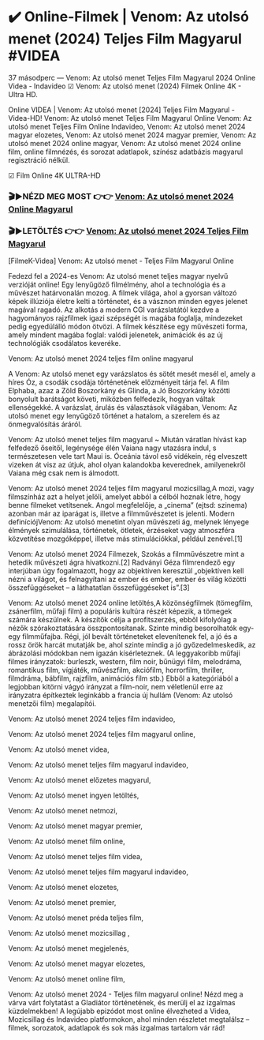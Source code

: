 # ✔️ Online-Filmek | Venom: Az utolsó menet (2024) Teljes Film Magyarul #VIDEA





37 másodperc — Venom: Az utolsó menet Teljes Film Magyarul 2024 Online Videa - Indavideo ☑ Venom: Az utolsó menet (2024) Filmek Online 4K - Ultra HD.

Online VIDEA | Venom: Az utolsó menet [2024] Teljes Film Magyarul - Videa-HD! Venom: Az utolsó menet Teljes Film Magyarul Online Venom: Az utolsó menet Teljes Film Online Indavideo, Venom: Az utolsó menet 2024 magyar elozetes, Venom: Az utolsó menet 2024 magyar premier, Venom: Az utolsó menet 2024 online magyar, Venom: Az utolsó menet 2024 online film, online filmnézés, és sorozat adatlapok, színész adatbázis magyarul regisztráció nélkül.

☑ Film Online 4K ULTRA-HD

### 🎬▶NÉZD MEG MOST 👉👉 [Venom: Az utolsó menet 2024 Online Magyarul](https://t.co/CkgM8gK0ll)

### 🎬▶LETÖLTÉS 👉👉 [Venom: Az utolsó menet 2024 Teljes Film Magyarul](https://t.co/CkgM8gK0ll)

[FilmeK-Videa] Venom: Az utolsó menet - Teljes Film Magyarul Online

Fedezd fel a 2024-es Venom: Az utolsó menet teljes magyar nyelvű verzióját online! Egy lenyűgöző filmélmény, ahol a technológia és a művészet határvonalán mozog. A filmek világa, ahol a gyorsan változó képek illúziója életre kelti a történetet, és a vásznon minden egyes jelenet magával ragadó. Az alkotás a modern CGI varázslatától kezdve a hagyományos rajzfilmek igazi szépségét is magába foglalja, mindezeket pedig egyedülálló módon ötvözi. A filmek készítése egy művészeti forma, amely mindent magába foglal: valódi jelenetek, animációk és az új technológiák csodálatos keveréke.

Venom: Az utolsó menet 2024 teljes film online magyarul

A Venom: Az utolsó menet egy varázslatos és sötét mesét mesél el, amely a híres Óz, a csodák csodája történetének előzményeit tárja fel. A film Elphaba, azaz a Zöld Boszorkány és Glinda, a Jó Boszorkány közötti bonyolult barátságot követi, miközben felfedezik, hogyan váltak ellenségekké. A varázslat, árulás és választások világában, Venom: Az utolsó menet egy lenyűgöző történet a hatalom, a szerelem és az önmegvalósítás áráról.

Venom: Az utolsó menet teljes film magyarul ~ Miután váratlan hívást kap felfedező őseitől, legénysége élén Vaiana nagy utazásra indul, s természetesen vele tart Maui is. Óceánia távol eső vidékein, rég elveszett vizeken át visz az útjuk, ahol olyan kalandokba keverednek, amilyenekről Vaiana még csak nem is álmodott.

Venom: Az utolsó menet 2024 teljes film magyarul mozicsillag,A mozi, vagy filmszínház azt a helyet jelöli, amelyet abból a célból hoznak létre, hogy benne filmeket vetítsenek. Angol megfelelője, a „cinema” (ejtsd: szinema) azonban már az iparágat is, illetve a filmművészetet is jelenti. Modern definíciójVenom: Az utolsó menetint olyan művészeti ág, melynek lényege élmények szimulálása, történetek, ötletek, érzéseket vagy atmoszféra közvetítése mozgóképpel, illetve más stimulációkkal, például zenével.[1]

Venom: Az utolsó menet 2024 Filmezek, Szokás a filmművészetre mint a hetedik művészeti ágra hivatkozni.[2] Radványi Géza filmrendező egy interjúban úgy fogalmazott, hogy az objektíven keresztül „objektíven kell nézni a világot, és felnagyítani az ember és ember, ember és világ közötti összefüggéseket – a láthatatlan összefüggéseket is”.[3]

Venom: Az utolsó menet 2024 online letöltés,A közönségfilmek (tömegfilm, zsánerfilm, műfaji film) a populáris kultúra részét képezik, a tömegek számára készülnek. A készítők célja a profitszerzés, ebből kifolyólag a nézők szórakoztatására összpontosítanak. Szinte mindig besorolhatók egy-egy filmműfajba. Régi, jól bevált történeteket elevenítenek fel, a jó és a rossz örök harcát mutatják be, ahol szinte mindig a jó győzedelmeskedik, az ábrázolási módokban nem igazán kísérleteznek. (A leggyakoribb műfaji filmes irányzatok: burleszk, western, film noir, bűnügyi film, melodráma, romantikus film, vígjáték, művészfilm, akciófilm, horrorfilm, thriller, filmdráma, bábfilm, rajzfilm, animációs film stb.) Ebből a kategóriából a legjobban kitörni vágyó irányzat a film-noir, nem véletlenül erre az irányzatra építkeztek leginkább a francia új hullám (Venom: Az utolsó menetzői film) megalapítói.

Venom: Az utolsó menet 2024 teljes film indavideo,

Venom: Az utolsó menet 2024 teljes film magyarul online,

Venom: Az utolsó menet videa,

Venom: Az utolsó menet teljes film magyarul indavideo,

Venom: Az utolsó menet előzetes magyarul,

Venom: Az utolsó menet ingyen letöltés,

Venom: Az utolsó menet netmozi,

Venom: Az utolsó menet magyar premier,

Venom: Az utolsó menet film online,

Venom: Az utolsó menet teljes film videa,

Venom: Az utolsó menet teljes film magyarul indavideo,

Venom: Az utolsó menet elozetes,

Venom: Az utolsó menet premier,

Venom: Az utolsó menet préda teljes film,

Venom: Az utolsó menet mozicsillag ,

Venom: Az utolsó menet megjelenés,

Venom: Az utolsó menet magyar elozetes,

Venom: Az utolsó menet online film,

Venom: Az utolsó menet 2024 - Teljes film magyarul online! Nézd meg a várva várt folytatást a Gladiátor történetének, és merülj el az izgalmas küzdelmekben! A legújabb epizódot most online élvezheted a Videa, Mozicsillag és Indavideo platformokon, ahol minden részletet megtalálsz – filmek, sorozatok, adatlapok és sok más izgalmas tartalom vár rád!
